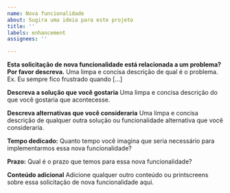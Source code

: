 ```yaml
---
name: Nova funcionalidade
about: Sugira uma ideia para este projeto
title: ''
labels: enhancement
assignees: ''

---
```


**Esta solicitação de nova funcionalidade está relacionada a um problema? Por favor descreva.**
Uma limpa e concisa descrição de qual é o problema. Ex. Eu sempre fico frustrado quando [...]

**Descreva a solução que você gostaria**
Uma limpa e concisa descrição do que você gostaria que acontecesse.

**Descreva alternativas que você consideraria**
Uma limpa e concisa descrição de qualquer outra solução ou funcionalidade alternativa que você consideraria.

**Tempo dedicado:**
Quanto tempo você imagina que seria necessário para implementarmos essa nova funcionalidade?

**Prazo:**
Qual é o prazo que temos para essa nova funcionalidade?

**Conteúdo adicional**
Adicione qualquer outro conteúdo ou printscreens sobre essa solicitação de nova funcionalidade aqui.
